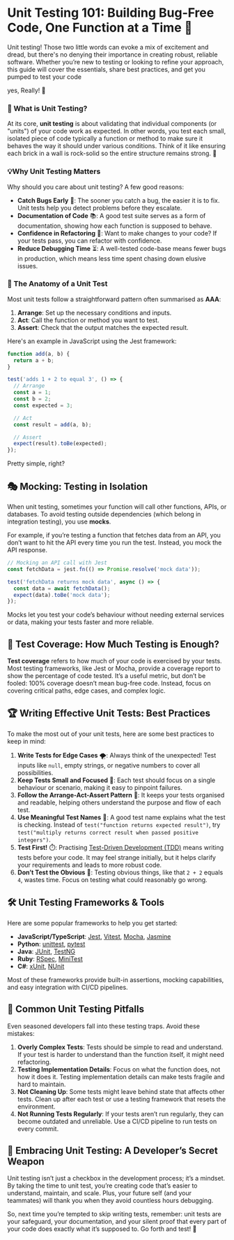 # Unit Testing 101: Building Bug-Free Code, One Function at a Time 🐞
Unit testing! Those two little words can evoke a mix of excitement and dread, but there's no denying their importance in creating robust, reliable software. Whether you’re new to testing or looking to refine your approach, this guide will cover the essentials, share best practices, and get you pumped to test your code

yes, Really! 🚀

### 🤔 What is Unit Testing?
At its core, **unit testing** is about validating that individual components (or "units") of your code work as expected. In other words, you test each small, isolated piece of code typically a function or method to make sure it behaves the way it should under various conditions. Think of it like ensuring each brick in a wall is rock-solid so the entire structure remains strong. 🧱

### 💡Why Unit Testing Matters
Why should you care about unit testing? A few good reasons:
- **Catch Bugs Early** 🐛: The sooner you catch a bug, the easier it is to fix. Unit tests help you detect problems before they escalate.
- **Documentation of Code** 📚: A good test suite serves as a form of documentation, showing how each function is supposed to behave.
- **Confidence in Refactoring** 🔧: Want to make changes to your code? If your tests pass, you can refactor with confidence.
- **Reduce Debugging Time** ⏳: A well-tested code-base means fewer bugs in production, which means less time spent chasing down elusive issues.
### 🧬 The Anatomy of a Unit Test
Most unit tests follow a straightforward pattern often summarised as **AAA**:
1. **Arrange**: Set up the necessary conditions and inputs.
2. **Act**: Call the function or method you want to test.
3. **Assert**: Check that the output matches the expected result.

Here's an example in JavaScript using the Jest framework:
```JavaScript
function add(a, b) {
  return a + b;
}

test('adds 1 + 2 to equal 3', () => {
  // Arrange
  const a = 1;
  const b = 2;
  const expected = 3;

  // Act
  const result = add(a, b);

  // Assert
  expect(result).toBe(expected);
});
```

Pretty simple, right?

## 🎭 Mocking: Testing in Isolation
When unit testing, sometimes your function will call other functions, APIs, or databases. To avoid testing outside dependencies (which belong in integration testing), you use **mocks**.

For example, if you’re testing a function that fetches data from an API, you don’t want to hit the API every time you run the test. Instead, you mock the API response.

```JavaScript
// Mocking an API call with Jest
const fetchData = jest.fn(() => Promise.resolve('mock data'));

test('fetchData returns mock data', async () => {
  const data = await fetchData();
  expect(data).toBe('mock data');
});
```

Mocks let you test your code’s behaviour without needing external services or data, making your tests faster and more reliable.

## 📏 Test Coverage: How Much Testing is Enough?
**Test coverage** refers to how much of your code is exercised by your tests. Most testing frameworks, like Jest or Mocha, provide a coverage report to show the percentage of code tested. It’s a useful metric, but don’t be fooled: 100% coverage doesn’t mean bug-free code. Instead, focus on covering critical paths, edge cases, and complex logic.

## 🏆 Writing Effective Unit Tests: Best Practices
To make the most out of your unit tests, here are some best practices to keep in mind:
1. **Write Tests for Edge Cases** 🌪️: Always think of the unexpected! Test inputs like `null`, empty strings, or negative numbers to cover all possibilities.
2. **Keep Tests Small and Focused** 🔬: Each test should focus on a single behaviour or scenario, making it easy to pinpoint failures.
3. **Follow the Arrange-Act-Assert Pattern** 🔄: It keeps your tests organised and readable, helping others understand the purpose and flow of each test.
4. **Use Meaningful Test Names** 📝: A good test name explains what the test is checking. Instead of `test("function returns expected result")`, try `test("multiply returns correct result when passed positive integers")`.
5. **Test First!** ⏱️: Practising [Test-Driven Development (TDD)](Test-Driven%20Development%20(TDD).md) means writing tests before your code. It may feel strange initially, but it helps clarify your requirements and leads to more robust code.
6. **Don’t Test the Obvious** 🤦: Testing obvious things, like that `2 + 2` equals `4`, wastes time. Focus on testing what could reasonably go wrong.

## 🛠️ Unit Testing Frameworks & Tools
Here are some popular frameworks to help you get started:
- **JavaScript/TypeScript**: [Jest](https://jestjs.io/), [Vitest](https://vitest.dev/), [Mocha](https://mochajs.org/), [Jasmine](https://jasmine.github.io/)
- **Python**: [unittest](https://docs.python.org/3/library/unittest.html), [pytest](https://docs.pytest.org/en/stable/)
- **Java**: [JUnit](https://junit.org/junit5/), [TestNG](https://testng.org/)
- **Ruby**: [RSpec](https://rspec.info/), [MiniTest](https://github.com/minitest/minitest)
- **C#**: [xUnit](https://xunit.net/), [NUnit](https://nunit.org/)

Most of these frameworks provide built-in assertions, mocking capabilities, and easy integration with CI/CD pipelines.

## 🚧 Common Unit Testing Pitfalls
Even seasoned developers fall into these testing traps. Avoid these mistakes:
1. **Overly Complex Tests**: Tests should be simple to read and understand. If your test is harder to understand than the function itself, it might need refactoring.
2. **Testing Implementation Details**: Focus on what the function does, not how it does it. Testing implementation details can make tests fragile and hard to maintain.
3. **Not Cleaning Up**: Some tests might leave behind state that affects other tests. Clean up after each test or use a testing framework that resets the environment.
4. **Not Running Tests Regularly**: If your tests aren’t run regularly, they can become outdated and unreliable. Use a CI/CD pipeline to run tests on every commit.

## 🦸 Embracing Unit Testing: A Developer’s Secret Weapon
Unit testing isn’t just a checkbox in the development process; it’s a mindset. By taking the time to unit test, you’re creating code that’s easier to understand, maintain, and scale. Plus, your future self (and your teammates) will thank you when they avoid countless hours debugging.

So, next time you’re tempted to skip writing tests, remember: unit tests are your safeguard, your documentation, and your silent proof that every part of your code does exactly what it’s supposed to. Go forth and test! 🚀